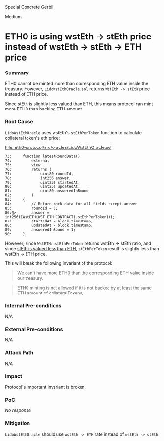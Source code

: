 Special Concrete Gerbil

Medium

# ETH0 is using wstEth -> stEth price instead of wstEth -> stEth -> ETH price

### Summary

ETH0 cannot be minted more than corresponding ETH value inside the treasury. However, `LidoWstEthOracle.sol` returns `WstEth -> stEth` price instead of ETH price.

Since stEth is slightly less valued than ETH, this means protocol can mint more ETH0 than backing ETH amount.

### Root Cause

`LidoWstEthOracle` uses wstEth's `stEthPerToken` function to calculate collateral token's eth price:

[File: eth0-protocol/src/oracles/LidoWstEthOracle.sol](https://github.com/sherlock-audit/2025-05-usual-eth0/blob/b415e88a9b1a092960f0ed70ccfb8100f8f6d533/eth0-protocol/src/oracles/LidoWstEthOracle.sol#L73-L90)
```solidity
73:     function latestRoundData()
74:         external
75:         view
76:         returns (
77:             uint80 roundId,
78:             int256 answer,
79:             uint256 startedAt,
80:             uint256 updatedAt,
81:             uint80 answeredInRound
82:         )
83:     {
84:         // Return mock data for all fields except answer
85:         roundId = 1;
86:@>       answer = int256(IWstETH(WST_ETH_CONTRACT).stEthPerToken());
87:         startedAt = block.timestamp;
88:         updatedAt = block.timestamp;
89:         answeredInRound = 1;
90:     }
```

However, since `WstETH::stEthPerToken` returns wstEth -> stEth ratio, and since [stEth is valued less than ETH](https://data.chain.link/feeds/ethereum/mainnet/steth-eth), `stEthPerToken` result is slightly less than wstEth -> ETH price.

This will break the following invariant of the protocol:

> We can't have more ETH0 than the corresponding ETH value inside our treasury. 

> ETH0 minting is not allowed if it is not backed by at least the same ETH amount of collateralTokens,



### Internal Pre-conditions

N/A

### External Pre-conditions

N/A

### Attack Path

N/A

### Impact

Protocol's important invariant is broken.

### PoC

_No response_

### Mitigation

`LidoWstEthOracle` should use `wstEth -> ETH` rate instead of `wstEth -> stEth`